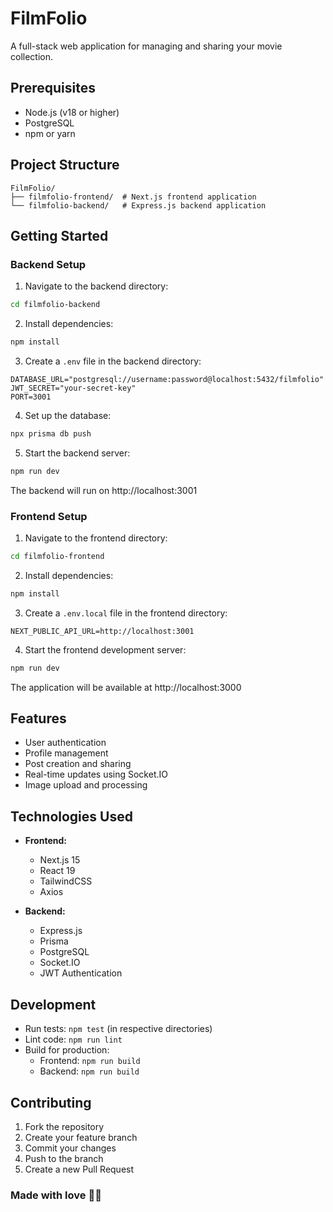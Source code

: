 # FilmFolio

A full-stack web application for managing and sharing your movie collection.

## Prerequisites

- Node.js (v18 or higher)
- PostgreSQL
- npm or yarn

## Project Structure

```
FilmFolio/
├── filmfolio-frontend/  # Next.js frontend application
└── filmfolio-backend/   # Express.js backend application
```

## Getting Started

### Backend Setup

1. Navigate to the backend directory:
```bash
cd filmfolio-backend
```

2. Install dependencies:
```bash
npm install
```

3. Create a `.env` file in the backend directory:
```env
DATABASE_URL="postgresql://username:password@localhost:5432/filmfolio"
JWT_SECRET="your-secret-key"
PORT=3001
```

4. Set up the database:
```bash
npx prisma db push
```

5. Start the backend server:
```bash
npm run dev
```

The backend will run on http://localhost:3001

### Frontend Setup

1. Navigate to the frontend directory:
```bash
cd filmfolio-frontend
```

2. Install dependencies:
```bash
npm install
```

3. Create a `.env.local` file in the frontend directory:
```env
NEXT_PUBLIC_API_URL=http://localhost:3001
```

4. Start the frontend development server:
```bash
npm run dev
```

The application will be available at http://localhost:3000

## Features

- User authentication
- Profile management
- Post creation and sharing
- Real-time updates using Socket.IO
- Image upload and processing

## Technologies Used

- **Frontend:**
  - Next.js 15
  - React 19
  - TailwindCSS
  - Axios

- **Backend:**
  - Express.js
  - Prisma
  - PostgreSQL
  - Socket.IO
  - JWT Authentication

## Development

- Run tests: `npm test` (in respective directories)
- Lint code: `npm run lint`
- Build for production:
  - Frontend: `npm run build`
  - Backend: `npm run build`

## Contributing

1. Fork the repository
2. Create your feature branch
3. Commit your changes
4. Push to the branch
5. Create a new Pull Request

### Made with love 💖💖